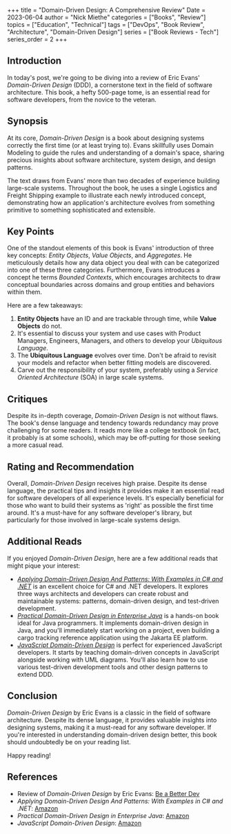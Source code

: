 +++
title = "Domain-Driven Design: A Comprehensive Review"
Date = 2023-06-04
author = "Nick Miethe"
categories = ["Books", "Review"]
topics = ["Education", "Technical"]
tags = ["DevOps", "Book Review", "Architecture", "Domain-Driven Design"]
series = ["Book Reviews - Tech"]
series_order = 2
+++

## Introduction

In today's post, we're going to be diving into a review of Eric Evans' *Domain-Driven Design* (DDD), a cornerstone text in the field of software architecture. This book, a hefty 500-page tome, is an essential read for software developers, from the novice to the veteran.

## Synopsis

At its core, *Domain-Driven Design* is a book about designing systems correctly the first time (or at least trying to). Evans skillfully uses Domain Modeling to guide the rules and understanding of a domain's space, sharing precious insights about software architecture, system design, and design patterns.

The text draws from Evans' more than two decades of experience building large-scale systems. Throughout the book, he uses a single Logistics and Freight Shipping example to illustrate each newly introduced concept, demonstrating how an application's architecture evolves from something primitive to something sophisticated and extensible.

## Key Points

One of the standout elements of this book is Evans' introduction of three key concepts: *Entity Objects*, *Value Objects*, and *Aggregates*. He meticulously details how any data object you deal with can be categorized into one of these three categories. Furthermore, Evans introduces a concept he terms *Bounded Contexts*, which encourages architects to draw conceptual boundaries across domains and group entities and behaviors within them.

Here are a few takeaways:

1. **Entity Objects** have an ID and are trackable through time, while **Value Objects** do not.
2. It's essential to discuss your system and use cases with Product Managers, Engineers, Managers, and others to develop your *Ubiquitous Language*.
3. The **Ubiquitous Language** evolves over time. Don't be afraid to revisit your models and refactor when better fitting models are discovered.
4. Carve out the responsibility of your system, preferably using a *Service Oriented Architecture* (SOA) in large scale systems.

## Critiques

Despite its in-depth coverage, *Domain-Driven Design* is not without flaws. The book's dense language and tendency towards redundancy may prove challenging for some readers. It reads more like a college textbook (in fact, it probably is at some schools), which may be off-putting for those seeking a more casual read.

## Rating and Recommendation

Overall, *Domain-Driven Design* receives high praise. Despite its dense language, the practical tips and insights it provides make it an essential read for software developers of all experience levels. It's especially beneficial for those who want to build their systems as 'right' as possible the first time around. It's a must-have for any software developer's library, but particularly for those involved in large-scale systems design.

## Additional Reads

If you enjoyed *Domain-Driven Design*, here are a few additional reads that might pique your interest:

* [*Applying Domain-Driven Design And Patterns: With Examples in C# and .NET*](https://www.amazon.com/Applying-Domain-Driven-Design-Patterns-Examples/dp/0321268202) is an excellent choice for C# and .NET developers. It explores three ways architects and developers can create robust and maintainable systems: patterns, domain-driven design, and test-driven development.
* [*Practical Domain-Driven Design in Enterprise Java*](https://www.amazon.com/Practical-Domain-Driven-Design-Enterprise-Java/dp/1484245421) is a hands-on book ideal for Java programmers. It implements domain-driven design in Java, and you'll immediately start working on a project, even building a cargo tracking reference application using the Jakarta EE platform.
* [*JavaScript Domain-Driven Design*](https://www.amazon.com/JavaScript-Domain-Driven-Design-Speedy-Publishing/dp/1681275163) is perfect for experienced JavaScript developers. It starts by teaching domain-driven concepts in JavaScript alongside working with UML diagrams. You'll also learn how to use various test-driven development tools and other design patterns to extend DDD.

## Conclusion

*Domain-Driven Design* by Eric Evans is a classic in the field of software architecture. Despite its dense language, it provides valuable insights into designing systems, making it a must-read for any software developer. If you're interested in understanding domain-driven design better, this book should undoubtedly be on your reading list.

Happy reading!

## References

* Review of *Domain-Driven Design* by Eric Evans: [Be a Better Dev](https://www.beabetterdev.com/general/ddd-review/)
* *Applying Domain-Driven Design And Patterns: With Examples in C# and .NET*: [Amazon](https://www.amazon.com/Applying-Domain-Driven-Design-Patterns-Examples/dp/0321268202)
* *Practical Domain-Driven Design in Enterprise Java*: [Amazon](https://www.amazon.com/Practical-Domain-Driven-Design-Enterprise-Java/dp/1484245421)
* *JavaScript Domain-Driven Design*: [Amazon](https://www.amazon.com/JavaScript-Domain-Driven-Design-Speedy-Publishing/dp/1681275163)